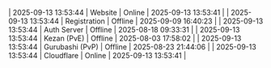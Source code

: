 | 2025-09-13 13:53:44 | Website | Online | 2025-09-13 13:53:41 |
| 2025-09-13 13:53:44 | Registration | Offline | 2025-09-09 16:40:23 |
| 2025-09-13 13:53:44 | Auth Server | Offline | 2025-08-18 09:33:31 |
| 2025-09-13 13:53:44 | Kezan (PvE) | Offline | 2025-08-03 17:58:02 |
| 2025-09-13 13:53:44 | Gurubashi (PvP) | Offline | 2025-08-23 21:44:06 |
| 2025-09-13 13:53:44 | Cloudflare | Online | 2025-09-13 13:53:41 |
